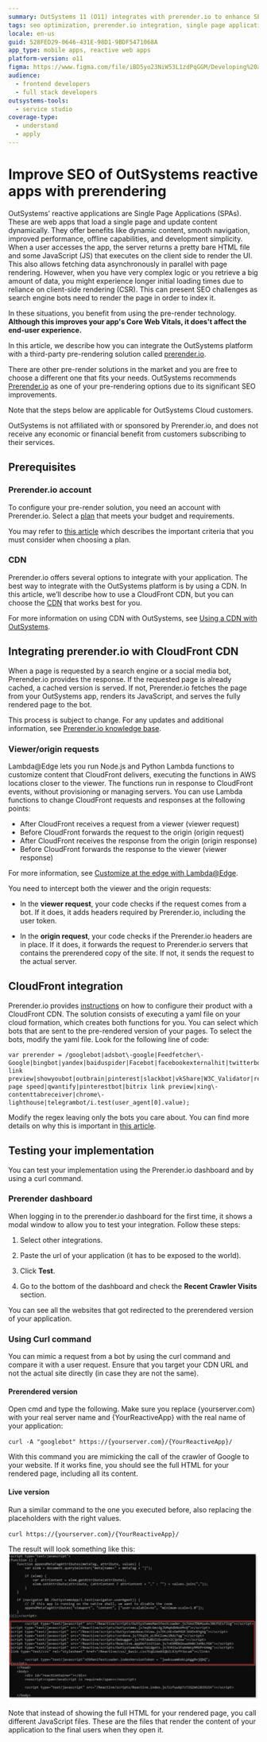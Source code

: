 ```yaml
---
summary: OutSystems 11 (O11) integrates with prerender.io to enhance SEO for reactive applications by pre-rendering content for better indexing by search engines.
tags: seo optimization, prerender.io integration, single page applications, core web vitals, client-side rendering
locale: en-us
guid: 528FED29-0646-431E-98D1-9BDF5471068A
app_type: mobile apps, reactive web apps
platform-version: o11
figma: https://www.figma.com/file/iBD5yo23NiW53L1zdPqGGM/Developing%20an%20Application?node-id=4239:737
audience:
  - frontend developers
  - full stack developers
outsystems-tools:
  - service studio
coverage-type:
  - understand
  - apply
---
```


# Improve SEO of OutSystems reactive apps with prerendering

OutSystems’ reactive applications are Single Page Applications (SPAs). These are web apps that load a single page and update content dynamically. They offer benefits like dynamic content, smooth navigation, improved performance, offline capabilities, and development simplicity.
When a user accesses the app, the server returns a pretty bare HTML file and some JavaScript (JS) that executes on the client side to render the UI. This also allows fetching data asynchronously in parallel with page rendering.
However, when you have very complex logic or you retrieve a big amount of data, you might experience longer initial loading times due to reliance on client-side rendering (CSR). This can present SEO challenges as search engine bots need to render the page in order to index it. 

In these situations, you benefit from using the pre-render technology. **Although this improves your app's Core Web Vitals, it does't affect the end-user experience.**

In this article, we describe how you can integrate the OutSystems platform with a third-party pre-rendering solution called [prerender.io](https://prerender.io/). 



<div class="info" markdown="1">

There are other pre-render solutions in the market and you are free to choose a different one that fits your needs. OutSystems recommends [Prerender.io](https://prerender.io/) as one of your pre-rendering options due to its significant SEO improvements. 

Note that the steps below are applicable for OutSystems Cloud customers.

</div>

<div class="info" markdown="1">

OutSystems is not affiliated with or sponsored by Prerender.io, and does not receive any economic or financial benefit from customers subscribing to their services. 

</div>

## Prerequisites

### Prerender.io account

To configure your pre-render solution, you need an account with Prerender.io. Select a [plan](https://prerender.io/pricing/) that meets your budget and requirements.

You may refer to [this article](prerender-io-usage-and-configuration.md) which describes the important criteria that you must consider when choosing a plan.

### CDN

Prerender.io offers several options to integrate with your application. The best way to integrate with the OutSystems platform is by using a CDN. In this article, we’ll describe how to use a CloudFront CDN, but you can choose the [CDN](https://docs.prerender.io/docs/integrations-1) that works best for you. 

<div class="info" markdown="1">

For more information on using CDN with OutSystems, see [Using a CDN with OutSystems](https://success.outsystems.com/documentation/11/setup_and_maintain_your_outsystems_infrastructure/setting_up_outsystems/using_a_cdn_with_outsystems/).

</div>


## Integrating prerender.io with CloudFront CDN

When a page is requested by a search engine or a social media bot, Prerender.io provides the response. If the requested page is already cached, a cached version is served. If not, Prerender.io fetches the page from your OutSystems app, renders its JavaScript, and serves the fully rendered page to the bot.

<div class="info" markdown="1">

This process is subject to change. For any updates and additional information, see [Prerender.io knowledge base](https://docs.prerender.io/v1/docs/cloudfront).

</div>

### Viewer/origin requests

Lambda@Edge lets you run Node.js and Python Lambda functions to customize content that CloudFront delivers, executing the functions in AWS locations closer to the viewer. The functions run in response to CloudFront events, without provisioning or managing servers. You can use Lambda functions to change CloudFront requests and responses at the following points:

* After CloudFront receives a request from a viewer (viewer request)
* Before CloudFront forwards the request to the origin (origin request)
* After CloudFront receives the response from the origin (origin response)
* Before CloudFront forwards the response to the viewer (viewer response)

For more information, see [Customize at the edge with Lambda@Edge](https://docs.aws.amazon.com/lambda/latest/dg/lambda-edge.html). 

You need to intercept both the viewer and the origin requests:

* In the **viewer request**, your code checks if the request comes from a bot. If it does, it adds headers required by Prerender.io, including the user token.

* In the **origin request**, your code checks if the Prerender.io headers are in place. If it does, it forwards the request to Prerender.io servers that contains the prerendered copy of the site. If not, it sends the request to the actual server.


## CloudFront integration

Prerender.io provides [instructions](https://docs.prerender.io/v1/docs/cloudfront) on how to configure their product with a CloudFront CDN. The solution consists of executing a yaml file on your cloud formation, which creates both functions for you.
You can select which bots that are sent to the pre-rendered version of your pages. To select the bots, modify the yaml file. Look for the following line of code:

```
var prerender = /googlebot|adsbot\-google|Feedfetcher\-Google|bingbot|yandex|baiduspider|Facebot|facebookexternalhit|twitterbot|rogerbot|linkedinbot|embedly|quora link preview|showyoubot|outbrain|pinterest|slackbot|vkShare|W3C_Validator|redditbot|applebot|whatsapp|flipboard|tumblr|bitlybot|skypeuripreview|nuzzel|discordbot|google page speed|qwantify|pinterestbot|bitrix link preview|xing\-contenttabreceiver|chrome\-lighthouse|telegrambot/i.test(user_agent[0].value); 
```

Modify the regex leaving only the bots you care about. You can find more details on why this is important in [this article](prerender-io-usage-and-configuration.md).

## Testing your implementation

You can test your implementation using the Prerender.io dashboard and by using a curl command.

### Prerender dashboard

When logging in to the prerender.io dashboard for the first time, it shows a modal window to allow you to test your integration. Follow these steps:

1. Select other integrations.

1. Paste the url of your application (it has to be exposed to the world).

1. Click **Test**.

1. Go to the bottom of the dashboard and check the **Recent Crawler Visits** section. 

You can see all the websites that got redirected to the prerendered version of your application. 

### Using Curl command

You can mimic a request from a bot by using the curl command and compare it with a user request. Ensure that you target your CDN URL and not the actual site directly (in case they are not the same).

#### Prerendered version

Open cmd and type the following. Make sure you replace {yourserver.com} with your real server name and {YourReactiveApp} with the real name of your application:

`curl -A "googlebot" https://{yourserver.com}/{YourReactiveApp}/`

With this command you are mimicking the call of the crawler of Google to your website. If it works fine, you should see the full HTML for your rendered page, including all its content.

#### Live version

Run a similar command to the one you executed before, also replacing the placeholders with the right values.

`curl https://{yourserver.com}/{YourReactiveApp}/`

The result will look something like this:
![Screenshot showing the difference between the prerendered and live version of a webpage when using the curl command](images/prerender-ss.png "Prerendered vs Live Version Comparison")

Note that instead of showing the full HTML for your rendered page, you call different JavaScript files. These are the files that render the content of your application to the final users when they open it.


